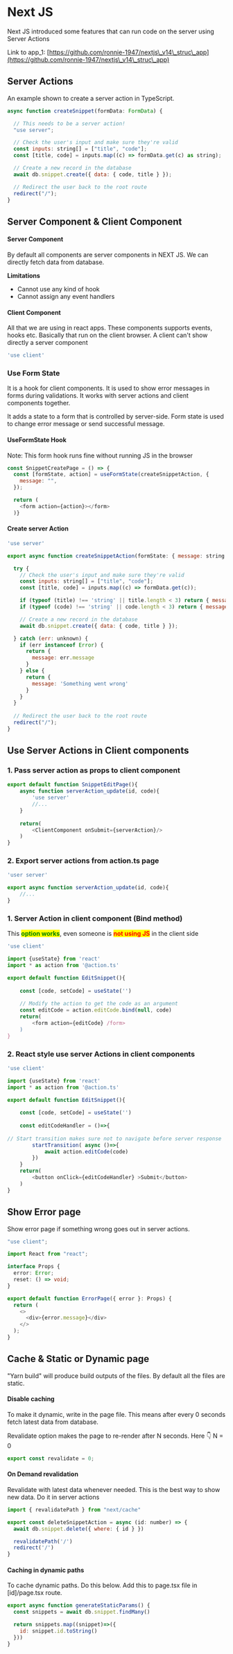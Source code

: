 # Next JS

Next JS introduced some features that can run code on the server using Server Actions

Link to app\_1: [https://github.com/ronnie-1947/nextjs\_v14\_struc\_app](https://github.com/ronnie-1947/nextjs\_v14\_struc\_app)

## Server Actions

An example shown to create a server action in TypeScript.

```javascript
async function createSnippet(formData: FormData) {

  // This needs to be a server action!
  "use server";

  // Check the user's input and make sure they're valid
  const inputs: string[] = ["title", "code"];
  const [title, code] = inputs.map((c) => formData.get(c) as string);

  // Create a new record in the database
  await db.snippet.create({ data: { code, title } });

  // Redirect the user back to the root route
  redirect("/");
}
```

## Server Component & Client Component

#### Server Component

By default all components are server components in NEXT JS. We can directly fetch data from database.

**Limitations**

* Cannot use any kind of hook
* Cannot assign any event handlers

#### Client Component

All that we are using in react apps. These components supports events, hooks etc. Basically that run on the client browser. A client can't show directly a server component

```javascript
'use client'
```

### Use Form State

It is a hook for client components. It is used to show error messages in forms during validations. It works with server actions and client components together.

It adds a state to a form that is controlled by server-side. Form state is used to change error message or send successful message.

#### UseFormState Hook

Note: This form hook runs fine without running JS in the browser

```javascript
const SnippetCreatePage = () => {
  const [formState, action] = useFormState(createSnippetAction, {
    message: "",
  });

  return (
    <form action={action}></form>
  )}
```

#### Create server Action

```javascript
'use server'

export async function createSnippetAction(formState: { message: string }, formData: FormData) {

  try {
    // Check the user's input and make sure they're valid
    const inputs: string[] = ["title", "code"];
    const [title, code] = inputs.map((c) => formData.get(c));

    if (typeof (title) !== 'string' || title.length < 3) return { message: 'Title must be longer' }
    if (typeof (code) !== 'string' || code.length < 3) return { message: 'Code must be longer' }

    // Create a new record in the database
    await db.snippet.create({ data: { code, title } });

  } catch (err: unknown) {
    if (err instanceof Error) {
      return {
        message: err.message
      }
    } else {
      return {
        message: 'Something went wrong'
      }
    }
  }
  
  // Redirect the user back to the root route
  redirect("/");
}
```

## Use Server Actions in Client components

### 1. Pass server action as props to client component

```javascript
export default function SnippetEditPage(){
    async function serverAction_update(id, code){
        'use server'
        //...
    }
    
    return(
        <ClientComponent onSubmit={serverAction}/>
    )
}
```

### 2. Export server actions from action.ts page

```javascript
'user server'

export async function serverAction_update(id, code){
    //...
}
```

### 1. Server Action in client component (Bind method)

This <mark style="color:green;">**option works**</mark>, even someone is <mark style="color:red;">**not using JS**</mark> in the client side

```javascript
'use client'

import {useState} from 'react'
import * as action from '@action.ts'

export default function EditSnippet(){
    
    const [code, setCode] = useState('')
    
    // Modify the action to get the code as an argument
    const editCode = action.editCode.bind(null, code)
    return(
        <form action={editCode} /form>
    )
}
```

### 2. React style use server Actions in client components

```javascript
'use client'

import {useState} from 'react'
import * as action from '@action.ts'

export default function EditSnippet(){
    
    const [code, setCode] = useState('')
    
    const editCodeHandler = ()=>{
    
// Start transition makes sure not to navigate before server response
        startTransition( async ()=>{
            await action.editCode(code)
        })
    }
    return(
        <button onClick={editCodeHandler} >Submit</button>
    )
}
```

## Show Error page

Show error page  if something wrong goes out in server actions.

```typescript
"use client";

import React from "react";

interface Props {
  error: Error;
  reset: () => void;
}

export default function ErrorPage({ error }: Props) {
  return (
    <>
      <div>{error.message}</div>
    </>
  );
}
```

## Cache & Static or Dynamic page

"Yarn build" will produce build outputs of the files. By default all the files are static.

#### Disable caching

To make it dynamic, write in the page file. This means after every 0 seconds fetch latest data from database.

Revalidate option makes the page to re-render after N seconds. Here 👇 N = 0

```javascript
export const revalidate = 0; 
```

#### On Demand revalidation

Revalidate with latest data whenever needed. This is the best way to show new data. Do it in server actions

```javascript
import { revalidatePath } from "next/cache"

export const deleteSnippetAction = async (id: number) => {
  await db.snippet.delete({ where: { id } })

  revalidatePath('/')
  redirect('/')
}
```

#### Caching in dynamic paths

To cache dynamic paths. Do this below. Add this to page.tsx file in \[id]/page.tsx route.

```javascript
export async function generateStaticParams() {
  const snippets = await db.snippet.findMany()

  return snippets.map((snippet)=>({
    id: snippet.id.toString()
  }))
}
```
